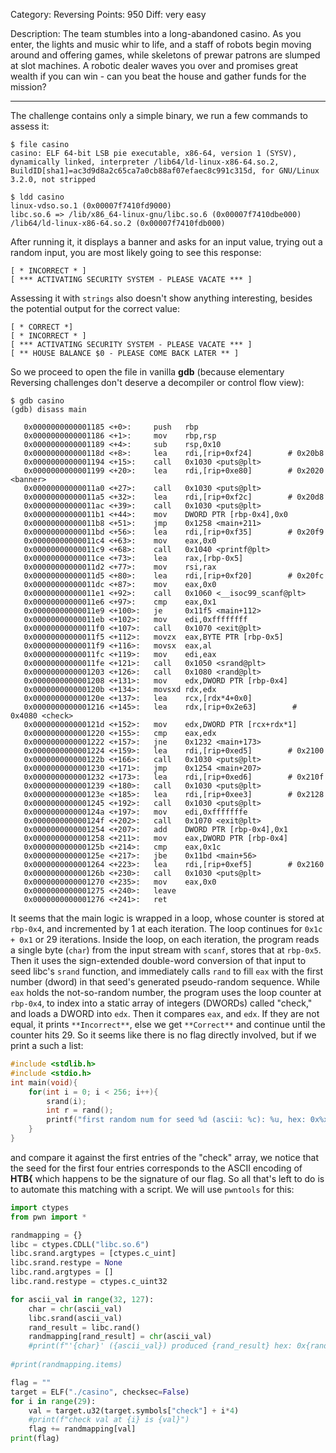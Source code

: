 Category: Reversing
Points: 950
Diff: very easy

Description: The team stumbles into a long-abandoned casino. As you enter, the lights and music whir to life, and a staff of robots begin moving around and offering games, while skeletons of prewar patrons are slumped at slot machines. A robotic dealer waves you over and promises great wealth if you can win - can you beat the house and gather funds for the mission?

---

The challenge contains only a simple binary, we run a few commands to assess it:
```
$ file casino                                                                                             
casino: ELF 64-bit LSB pie executable, x86-64, version 1 (SYSV), dynamically linked, interpreter /lib64/ld-linux-x86-64.so.2, BuildID[sha1]=ac3d9d8a2c65ca7a0cb88af07efaec8c991c315d, for GNU/Linux 3.2.0, not stripped

$ ldd casino 
linux-vdso.so.1 (0x00007f7410fd9000)
libc.so.6 => /lib/x86_64-linux-gnu/libc.so.6 (0x00007f7410dbe000)
/lib64/ld-linux-x86-64.so.2 (0x00007f7410fdb000)
```

After running it, it displays a banner and asks for an input value, trying out a random input, you are most likely going to see this response:
```
[ * INCORRECT * ]
[ *** ACTIVATING SECURITY SYSTEM - PLEASE VACATE *** ]
```
Assessing it with `strings` also doesn't show anything interesting, besides the potential output for the correct value:
```
[ * CORRECT *]
[ * INCORRECT * ]
[ *** ACTIVATING SECURITY SYSTEM - PLEASE VACATE *** ]
[ ** HOUSE BALANCE $0 - PLEASE COME BACK LATER ** ]
```

So we proceed to open the file in vanilla **gdb** (because elementary Reversing challenges don't deserve a decompiler or control flow view):
```
$ gdb casino
(gdb) disass main

   0x0000000000001185 <+0>:     push   rbp                                       
   0x0000000000001186 <+1>:     mov    rbp,rsp
   0x0000000000001189 <+4>:     sub    rsp,0x10                                  
   0x000000000000118d <+8>:     lea    rdi,[rip+0xf24]        # 0x20b8          
   0x0000000000001194 <+15>:    call   0x1030 <puts@plt>                        
   0x0000000000001199 <+20>:    lea    rdi,[rip+0xe80]        # 0x2020 <banner>  
   0x00000000000011a0 <+27>:    call   0x1030 <puts@plt>                        
   0x00000000000011a5 <+32>:    lea    rdi,[rip+0xf2c]        # 0x20d8           
   0x00000000000011ac <+39>:    call   0x1030 <puts@plt>                        
   0x00000000000011b1 <+44>:    mov    DWORD PTR [rbp-0x4],0x0   
   0x00000000000011b8 <+51>:    jmp    0x1258 <main+211>   
   0x00000000000011bd <+56>:    lea    rdi,[rip+0xf35]        # 0x20f9    
   0x00000000000011c4 <+63>:    mov    eax,0x0        
   0x00000000000011c9 <+68>:    call   0x1040 <printf@plt>
   0x00000000000011ce <+73>:    lea    rax,[rbp-0x5]
   0x00000000000011d2 <+77>:    mov    rsi,rax
   0x00000000000011d5 <+80>:    lea    rdi,[rip+0xf20]        # 0x20fc
   0x00000000000011dc <+87>:    mov    eax,0x0
   0x00000000000011e1 <+92>:    call   0x1060 <__isoc99_scanf@plt>
   0x00000000000011e6 <+97>:    cmp    eax,0x1
   0x00000000000011e9 <+100>:   je     0x11f5 <main+112>
   0x00000000000011eb <+102>:   mov    edi,0xffffffff
   0x00000000000011f0 <+107>:   call   0x1070 <exit@plt>
   0x00000000000011f5 <+112>:   movzx  eax,BYTE PTR [rbp-0x5]
   0x00000000000011f9 <+116>:   movsx  eax,al
   0x00000000000011fc <+119>:   mov    edi,eax
   0x00000000000011fe <+121>:   call   0x1050 <srand@plt>
   0x0000000000001203 <+126>:   call   0x1080 <rand@plt>
   0x0000000000001208 <+131>:   mov    edx,DWORD PTR [rbp-0x4]
   0x000000000000120b <+134>:   movsxd rdx,edx
   0x000000000000120e <+137>:   lea    rcx,[rdx*4+0x0]
   0x0000000000001216 <+145>:   lea    rdx,[rip+0x2e63]        # 0x4080 <check>
   0x000000000000121d <+152>:   mov    edx,DWORD PTR [rcx+rdx*1]
   0x0000000000001220 <+155>:   cmp    eax,edx
   0x0000000000001222 <+157>:   jne    0x1232 <main+173>
   0x0000000000001224 <+159>:   lea    rdi,[rip+0xed5]        # 0x2100
   0x000000000000122b <+166>:   call   0x1030 <puts@plt>
   0x0000000000001230 <+171>:   jmp    0x1254 <main+207>
   0x0000000000001232 <+173>:   lea    rdi,[rip+0xed6]        # 0x210f
   0x0000000000001239 <+180>:   call   0x1030 <puts@plt>
   0x000000000000123e <+185>:   lea    rdi,[rip+0xee3]        # 0x2128
   0x0000000000001245 <+192>:   call   0x1030 <puts@plt>
   0x000000000000124a <+197>:   mov    edi,0xfffffffe
   0x000000000000124f <+202>:   call   0x1070 <exit@plt>
   0x0000000000001254 <+207>:   add    DWORD PTR [rbp-0x4],0x1
   0x0000000000001258 <+211>:   mov    eax,DWORD PTR [rbp-0x4]
   0x000000000000125b <+214>:   cmp    eax,0x1c
   0x000000000000125e <+217>:   jbe    0x11bd <main+56>
   0x0000000000001264 <+223>:   lea    rdi,[rip+0xef5]        # 0x2160
   0x000000000000126b <+230>:   call   0x1030 <puts@plt>
   0x0000000000001270 <+235>:   mov    eax,0x0
   0x0000000000001275 <+240>:   leave
   0x0000000000001276 <+241>:   ret

```

It seems that the main logic is wrapped in a loop, whose counter is stored at `rbp-0x4`, and incremented by 1 at each iteration. The loop continues for `0x1c + 0x1` or 29 iterations.
Inside the loop, on each iteration, the program reads a single byte (`char`) from the input stream with `scanf`, stores that at `rbp-0x5`. Then it uses the sign-extended double-word conversion of that input to seed libc's `srand` function, and immediately calls `rand` to fill `eax` with the first number (dword) in that seed's generated pseudo-random sequence.
While `eax` holds the not-so-random number, the program uses the loop counter at `rbp-0x4`, to index into a static array of integers (DWORDs) called "check," and loads a DWORD into `edx`.
Then it compares `eax`, and `edx`. If they are not equal, it prints `**Incorrect**`, else we get `**Correct**` and continue until the counter hits 29.
So it seems like there is no flag directly involved, but if we print a such a list:
```C
#include <stdlib.h>
#include <stdio.h>
int main(void){
	for(int i = 0; i < 256; i++){
		srand(i);
		int r = rand();
		printf("first random num for seed %d (ascii: %c): %u, hex: 0x%x\n", i, i, r, r);
	}
}
```
and compare it against the first entries of the "check" array, we notice that the seed for the first four entries corresponds to the ASCII encoding of **HTB{** which happens to be the signature of our flag.
So all that's left to do is to automate this matching with a script.
We will use `pwntools` for this:

```python
import ctypes
from pwn import *

randmapping = {}
libc = ctypes.CDLL("libc.so.6")
libc.srand.argtypes = [ctypes.c_uint]
libc.srand.restype = None
libc.rand.argtypes = []
libc.rand.restype = ctypes.c_uint32

for ascii_val in range(32, 127):
	char = chr(ascii_val)
	libc.srand(ascii_val)
	rand_result = libc.rand()
	randmapping[rand_result] = chr(ascii_val)
	#print(f"'{char}' ({ascii_val}) produced {rand_result} hex: 0x{rand_result:08x}")
	
#print(randmapping.items)

flag = ""
target = ELF("./casino", checksec=False)
for i in range(29):
	val = target.u32(target.symbols["check"] + i*4)
	#print(f"check val at {i} is {val}")
	flag += randmapping[val]
print(flag)
```
